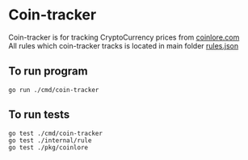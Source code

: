 # Coin-tracker

Coin-tracker is for tracking CryptoCurrency prices from [coinlore.com](https://www.coinlore.com/)\
All rules which coin-tracker tracks is located in main folder [rules.json](rules.json)
 
## To run program

 	go run ./cmd/coin-tracker

## To run tests

	go test ./cmd/coin-tracker
	go test ./internal/rule
	go test ./pkg/coinlore

